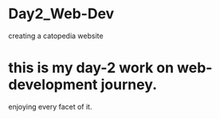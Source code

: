 # Day2_Web-Dev
creating a catopedia website
# this is my day-2 work on web-development journey.
enjoying every facet of it.
